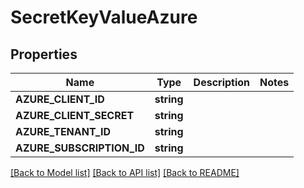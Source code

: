 # SecretKeyValueAzure

## Properties
Name | Type | Description | Notes
------------ | ------------- | ------------- | -------------
**AZURE_CLIENT_ID** | **string** |  | 
**AZURE_CLIENT_SECRET** | **string** |  | 
**AZURE_TENANT_ID** | **string** |  | 
**AZURE_SUBSCRIPTION_ID** | **string** |  | 

[[Back to Model list]](../README.md#documentation-for-models) [[Back to API list]](../README.md#documentation-for-api-endpoints) [[Back to README]](../README.md)


